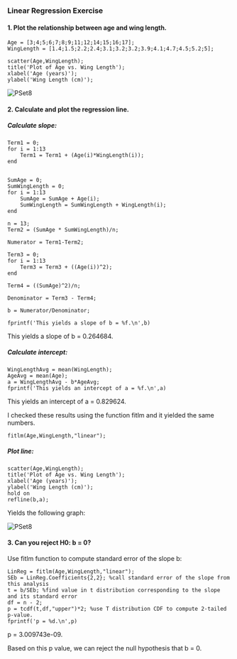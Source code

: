 ### Linear Regression Exercise

#### 1. Plot the relationship between age and wing length. 

```
Age = [3;4;5;6;7;8;9;11;12;14;15;16;17];
WingLength = [1.4;1.5;2.2;2.4;3.1;3.2;3.2;3.9;4.1;4.7;4.5;5.2;5];

scatter(Age,WingLength);
title('Plot of Age vs. Wing Length');
xlabel('Age (years)');
ylabel('Wing Length (cm)');
```


![PSet8](https://user-images.githubusercontent.com/112706184/193486721-14af907b-bd9c-4f05-9fc3-45b6297ca0f3.jpg)

#### 2. Calculate and plot the regression line. 

##### Calculate slope:

```
Term1 = 0;
for i = 1:13
    Term1 = Term1 + (Age(i)*WingLength(i));
end


SumAge = 0;
SumWingLength = 0;
for i = 1:13
    SumAge = SumAge + Age(i);
    SumWingLength = SumWingLength + WingLength(i);
end

n = 13;
Term2 = (SumAge * SumWingLength)/n;

Numerator = Term1-Term2;

Term3 = 0;
for i = 1:13
    Term3 = Term3 + ((Age(i))^2);
end

Term4 = ((SumAge)^2)/n;

Denominator = Term3 - Term4;

b = Numerator/Denominator;

fprintf('This yields a slope of b = %f.\n',b)
```
This yields a slope of b = 0.264684.

##### Calculate intercept:

```
WingLengthAvg = mean(WingLength);
AgeAvg = mean(Age);
a = WingLengthAvg - b*AgeAvg;
fprintf('This yields an intercept of a = %f.\n',a)
```
This yields an intercept of a = 0.829624.

I checked these results using the function fitlm and it yielded the same numbers. 

```
fitlm(Age,WingLength,"linear");
```


##### Plot line: 

```
scatter(Age,WingLength);
title('Plot of Age vs. Wing Length');
xlabel('Age (years)');
ylabel('Wing Length (cm)');
hold on
refline(b,a);
```

Yields the following graph: 

![PSet8](https://user-images.githubusercontent.com/112706184/193488198-d64045cc-d959-4be6-9000-2389678c13a8.jpg)

#### 3. Can you reject H0: b = 0? 
Use fitlm function to compute standard error of the slope b: 

```
LinReg = fitlm(Age,WingLength,"linear");
SEb = LinReg.Coefficients{2,2}; %call standard error of the slope from this analysis
t = b/SEb; %find value in t distribution corresponding to the slope and its standard error
df = n - 2;
p = tcdf(t,df,"upper")*2; %use T distribution CDF to compute 2-tailed p-value. 
fprintf('p = %d.\n',p)
```
p = 3.009743e-09.

Based on this p value, we can reject the null hypothesis that b = 0. 








